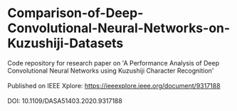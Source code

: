 # Comparison-of-Deep-Convolutional-Neural-Networks-on-Kuzushiji-Datasets
Code repository for research paper on 'A Performance Analysis of Deep Convolutional Neural Networks using Kuzushiji Character Recognition' <br></br>
Published on IEEE Xplore: https://ieeexplore.ieee.org/document/9317188 <br></br>
DOI: 10.1109/DASA51403.2020.9317188 <br></br>
